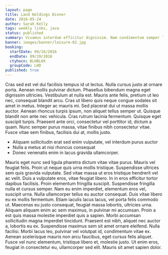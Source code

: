 ```yaml
---
layout: page
title: Land Holdings Dinner
date: 2016-05-24
author: Sarah Kelly
tags: weekly links, java
status: published
summary: Vivamus interdum efficitur dignissim. Nam condimentum semper lacus eget.
banner: images/banner/leisure-02.jpg
booking:
  startDate: 09/16/2016
  endDate: 09/20/2016
  ctyhocn: BLHBLHX
  groupCode: LHD
published: true
---
```

Cras sed est vel dui facilisis tempus id ut lectus. Nulla cursus justo at ornare porta. Aenean mollis pulvinar dictum. Phasellus bibendum magna eget dignissim ultricies. Vestibulum at nulla est. Mauris ante felis, pretium ut leo nec, consequat blandit arcu. Cras ut libero quis neque congue sodales sit amet in metus. Integer ac mauris mi. Sed placerat dui ut massa mollis auctor. Aenean rhoncus turpis ipsum, non aliquet tellus semper ut. Quisque blandit non ante nec vehicula. Cras rutrum lacinia fermentum. Quisque eget suscipit turpis. Praesent ante orci, consectetur vel porttitor id, dictum a quam. Nunc semper purus massa, vitae finibus nibh consectetur vitae. Fusce vitae sem finibus, facilisis dui at, mollis justo.

* Aliquam sollicitudin erat sed enim vulputate, vel interdum purus auctor
* Nulla a metus at nisi rhoncus consequat
* Donec venenatis enim in lacus gravida ullamcorper.

Mauris eget nunc sed ligula pharetra dictum vitae vitae purus. Mauris vel feugiat felis. Proin ut neque quis urna mollis tristique. Suspendisse ultrices sem quis gravida vulputate. Sed vitae massa ut eros tristique hendrerit vel ac velit. Duis a vulputate eros, vitae feugiat libero. In in eros efficitur tortor dapibus facilisis. Proin elementum fringilla suscipit. Suspendisse fringilla nulla et cursus semper. Nam eu enim imperdiet, elementum eros vel, suscipit urna. Nulla ullamcorper tellus eu auctor consequat. Duis vitae libero eu ex mollis fermentum. Etiam iaculis lacus lacus, vel porta felis commodo ut. Maecenas eu justo consequat, feugiat massa lobortis, ultricies urna.
Aliquam aliquam enim ac sem maximus, in pulvinar mi accumsan. Proin a est quis massa molestie imperdiet quis a sapien. Morbi accumsan sollicitudin magna imperdiet tincidunt. Praesent est nibh, aliquet nec auctor a, lobortis eu ex. Suspendisse maximus sem sit amet ornare eleifend. Nulla facilisi. Morbi lacus leo, pulvinar vel volutpat id, condimentum vitae ex. Aenean scelerisque mauris non arcu faucibus, eget cursus felis aliquet. Fusce vel nunc elementum, tristique libero et, molestie justo. Ut enim eros, feugiat in consectetur eu, ullamcorper sed elit. Mauris sit amet sapien dolor.
